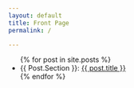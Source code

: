 ```yaml
---
layout: default
title: Front Page
permalink: /

---
```


<ul>
{% for post in site.posts %}
  <li><span style="text-transform: capitalize;">{{ post.section }}</span>: <a href="{{ post.url | prepend: site.baseurl }}">{{ post.title }}</a></li>
{% endfor %}
</ul>

